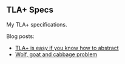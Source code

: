## TLA+ Specs
My TLA+ specifications.

Blog posts:
* [TLA+ is easy if you know how to abstract](https://blog.fponzi.me/2023-10-26-tla-plus-is-easy-if-you-know-how-to-abstract.html)
* [Wolf, goat and cabbage problem](https://blog.fponzi.me/2023-10-30-wolf-goat-cabbage.html)
